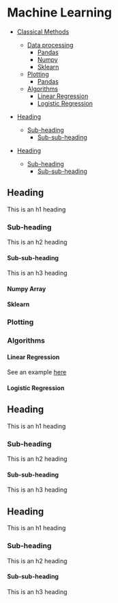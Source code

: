 # Machine Learning

- [Classical Methods](#heading)
  * [Data processing](#sub-heading)
    + [Pandas](#sub-sub-heading)
    + [Numpy](#Numpy-Array)
    + [Sklearn](#Numpy-Array)
  * [Plotting](#sub-heading)
    + [Pandas](#sub-sub-heading)
  * [Algorithms](#Algorithms)
    + [Linear Regression](#Linear-Regression)
    + [Logistic Regression](#Logistic-Regression)

- [Heading](#heading-1)
  * [Sub-heading](#sub-heading-1)
    + [Sub-sub-heading](#sub-sub-heading-1)
- [Heading](#heading-2)
  * [Sub-heading](#sub-heading-2)
    + [Sub-sub-heading](#sub-sub-heading-2)






<!-- toc -->

## Heading

This is an h1 heading

### Sub-heading

This is an h2 heading

#### Sub-sub-heading

This is an h3 heading

#### Numpy Array

#### Sklearn

### Plotting

####

### Algorithms

#### Linear Regression
See an example [here](./6205A/6205A1Q1Start_up.ipynb)

#### Logistic Regression

## Heading

This is an h1 heading

### Sub-heading

This is an h2 heading

#### Sub-sub-heading

This is an h3 heading

## Heading

This is an h1 heading

### Sub-heading

This is an h2 heading

#### Sub-sub-heading

This is an h3 heading
 







